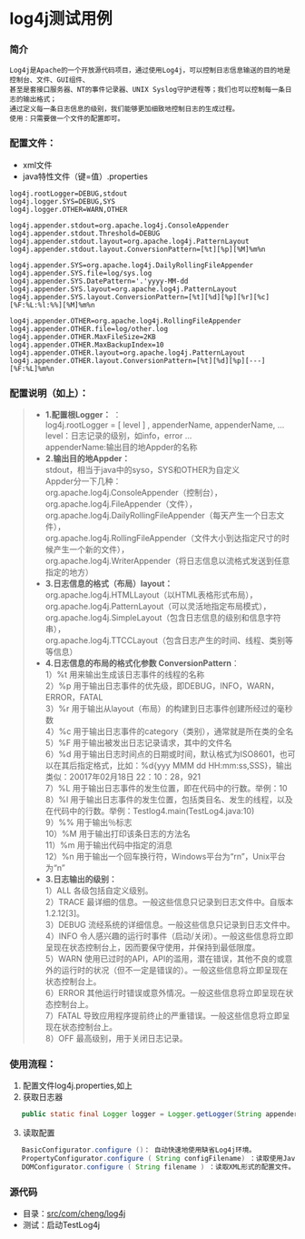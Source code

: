 # log4j测试用例
### 简介
    Log4j是Apache的一个开放源代码项目，通过使用Log4j，可以控制日志信息输送的目的地是控制台、文件、GUI组件、
    甚至是套接口服务器、NT的事件记录器、UNIX Syslog守护进程等；我们也可以控制每一条日志的输出格式；
    通过定义每一条日志信息的级别，我们能够更加细致地控制日志的生成过程。
    使用：只需要做一个文件的配置即可。
    
### 配置文件：
* xml文件
* java特性文件（键=值）.properties
```properties
log4j.rootLogger=DEBUG,stdout
log4j.logger.SYS=DEBUG,SYS
log4j.logger.OTHER=WARN,OTHER

log4j.appender.stdout=org.apache.log4j.ConsoleAppender
log4j.appender.stdout.Threshold=DEBUG
log4j.appender.stdout.layout=org.apache.log4j.PatternLayout
log4j.appender.stdout.layout.ConversionPattern=[%t][%p][%M]%m%n

log4j.appender.SYS=org.apache.log4j.DailyRollingFileAppender
log4j.appender.SYS.file=log/sys.log
log4j.appender.SYS.DatePattern='.'yyyy-MM-dd
log4j.appender.SYS.layout=org.apache.log4j.PatternLayout
log4j.appender.SYS.layout.ConversionPattern=[%t][%d][%p][%r][%c][%F:%L:%l:%%][%M]%m%n

log4j.appender.OTHER=org.apache.log4j.RollingFileAppender
log4j.appender.OTHER.file=log/other.log
log4j.appender.OTHER.MaxFileSize=2KB
log4j.appender.OTHER.MaxBackupIndex=10
log4j.appender.OTHER.layout=org.apache.log4j.PatternLayout
log4j.appender.OTHER.layout.ConversionPattern=[%t][%d][%p][---][%F:%L]%m%n
```
### 配置说明（如上）：  
>* **1.配置根Logger：** ：  
   log4j.rootLogger = [ level ] , appenderName, appenderName, …  
   level：日志记录的级别，如info，error ...   
   appenderName:输出目的地Appder的名称
>* **2.输出目的地Appder：**   
  stdout，相当于java中的syso，SYS和OTHER为自定义<br> 
  Appder分一下几种：  <br> 
  org.apache.log4j.ConsoleAppender（控制台），<br> 
  org.apache.log4j.FileAppender（文件）， <br>
  org.apache.log4j.DailyRollingFileAppender（每天产生一个日志文件），<br>
  org.apache.log4j.RollingFileAppender（文件大小到达指定尺寸的时候产生一个新的文件），<br> 
  org.apache.log4j.WriterAppender（将日志信息以流格式发送到任意指定的地方）<br>
>* **3.日志信息的格式（布局）layout：**   
  org.apache.log4j.HTMLLayout（以HTML表格形式布局），<br> 
  org.apache.log4j.PatternLayout（可以灵活地指定布局模式），<br> 
  org.apache.log4j.SimpleLayout（包含日志信息的级别和信息字符串），<br> 
  org.apache.log4j.TTCCLayout（包含日志产生的时间、线程、类别等等信息）<br>
>* **4.日志信息的布局的格式化参数 ConversionPattern**：   
    1）%t 用来输出生成该日志事件的线程的名称<br>
    2）%p 用于输出日志事件的优先级，即DEBUG，INFO，WARN，ERROR，FATAL<br>
    3）%r 用于输出从layout（布局）的构建到日志事件创建所经过的毫秒数<br>
    4）%c 用于输出日志事件的category（类别），通常就是所在类的全名<br>
    5）%F 用于输出被发出日志记录请求，其中的文件名<br>
    6）%d 用于输出日志时间点的日期或时间，默认格式为ISO8601，也可以在其后指定格式，比如：%d{yyy MMM dd HH:mm:ss,SSS}，输出类似：20017年02月18日 22：10：28，921<br>
    7）%L 用于输出日志事件的发生位置，即在代码中的行数。举例：10<br>
    8）%l 用于输出日志事件的发生位置，包括类目名、发生的线程，以及在代码中的行数。举例：Testlog4.main(TestLog4.java:10)<br>
    9）%% 用于输出％标志<br>
    10）%M 用于输出打印该条日志的方法名<br>
    11）%m 用于输出代码中指定的消息<br>
    12）%n 用于输出一个回车换行符，Windows平台为“rn”，Unix平台为“n”<br>
>* **3.日志输出的级别：**   <br>
    1）ALL    各级包括自定义级别。<br>
    2）TRACE    最详细的信息。一般这些信息只记录到日志文件中。自版本1.2.12[3]。<br>
    3）DEBUG    流经系统的详细信息。一般这些信息只记录到日志文件中。<br>
    4）INFO    令人感兴趣的运行时事件（启动/关闭）。一般这些信息将立即呈现在状态控制台上，因而要保守使用，并保持到最低限度。<br>
    5）WARN    使用已过时的API，API的滥用，潜在错误，其他不良的或意外的运行时的状况（但不一定是错误的）。一般这些信息将立即呈现在状态控制台上。<br>
    6）ERROR    其他运行时错误或意外情况。一般这些信息将立即呈现在状态控制台上。<br>
    7）FATAL    导致应用程序提前终止的严重错误。一般这些信息将立即呈现在状态控制台上。<br>
    8）OFF    最高级别，用于关闭日志记录。<br>
    
### 使用流程：
1. 配置文件log4j.properties,如上
2. 获取日志器  
```java
   public static final Logger logger = Logger.getLogger(String appenderName);
```
3. 读取配置     
```java
   BasicConfigurator.configure ()： 自动快速地使用缺省Log4j环境。 
   PropertyConfigurator.configure ( String configFilename) ：读取使用Java的特性文件编写的配置文件。 
   DOMConfigurator.configure ( String filename ) ：读取XML形式的配置文件。
```

### 源代码
* 目录：[src/com/cheng/log4j](https://github.com/dcl-Cheng/TestWebServer/tree/master/src/com/cheng/log4j)
* 测试：启动TestLog4j
  
 
[website]:http://www.cnblogs.com/godtrue/p/6442347.html  
[website]:https://www.ibm.com/developerworks/cn/java/l-log4j/

